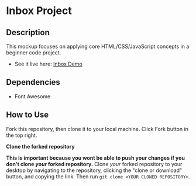# Inbox Project

## Description

This mockup focuses on applying core HTML/CSS/JavaScript concepts in a beginner code project.

- See it live here: [Inbox Demo](https://kbrowning718.github.io/inbox/)


## Dependencies

- Font Awesome

## How to Use
Fork this repository, then clone it to your local machine. Click Fork button in the top right.

__Clone the forked repository__

__This is important because you wont be able to push your changes if you don't clone _your_ forked repository.__ Clone _your_ forked repository to your desktop by navigating to the repository, clicking the "clone or download" button, and copying the link. Then run `git clone <YOUR CLONED REPOSITORY>`.
